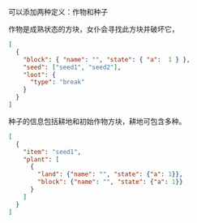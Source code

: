 
可以添加两种定义：作物和种子

作物是成熟状态的方块，女仆会寻找此方块并破坏它，

```json
[
  {
    "block": { "name": "", "state": { "a":  1 } },
    "seed": ["seed1", "seed2"],
    "loot": {
      "type": "break"
    }
  }
]
```

种子的信息包括耕地和初始作物方块，耕地可包含多种。

```json
[
  {
    "item": "seed1",
    "plant": [
      {
        "land": {"name": "", "state": {"a": 1}},
        "block": {"name": "", "state": {"a": 1}}
      }
    ]
  }
]
```